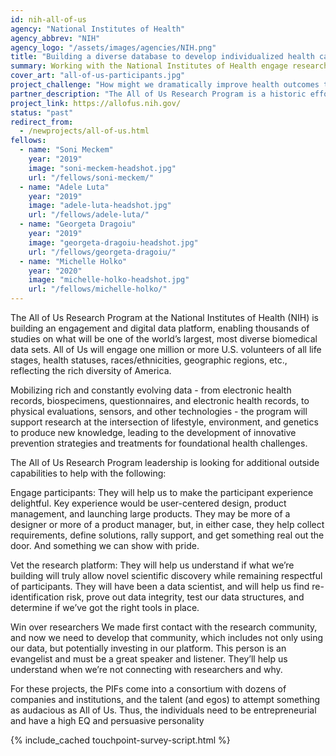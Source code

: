 ```yaml
---
id: nih-all-of-us
agency: "National Institutes of Health"
agency_abbrev: "NIH"
agency_logo: "/assets/images/agencies/NIH.png"
title: "Building a diverse database to develop individualized health care"
summary: Working with the National Institutes of Health engage research participants and researchers for the All of Us research program.
cover_art: "all-of-us-participants.jpg"
project_challenge: "How might we dramatically improve health outcomes through precision medicine?"
partner_description: "The All of Us Research Program is a historic effort to gather data from one million or more people living in the United States to accelerate research and improve health."
project_link: https://allofus.nih.gov/
status: "past"
redirect_from:
  - /newprojects/all-of-us.html
fellows:
  - name: "Soni Meckem"
    year: "2019"
    image: "soni-meckem-headshot.jpg"
    url: "/fellows/soni-meckem/"
  - name: "Adele Luta"
    year: "2019"
    image: "adele-luta-headshot.jpg"
    url: "/fellows/adele-luta/"
  - name: "Georgeta Dragoiu"
    year: "2019"
    image: "georgeta-dragoiu-headshot.jpg"
    url: "/fellows/georgeta-dragoiu/"
  - name: "Michelle Holko"
    year: "2020"
    image: "michelle-holko-headshot.jpg"
    url: "/fellows/michelle-holko/"
---
```


The All of Us Research Program at the National Institutes of Health (NIH) is building an engagement and digital data platform, enabling thousands of studies on what will be one of the world’s largest, most diverse biomedical data sets. All of Us will engage one million or more U.S. volunteers of all life stages, health statuses, races/ethnicities, geographic regions, etc., reflecting the rich diversity of America.

Mobilizing rich and constantly evolving data - from electronic health records, biospecimens, questionnaires, and electronic health records, to physical evaluations, sensors, and other technologies - the program will support research at the intersection of lifestyle, environment, and genetics to produce new knowledge, leading to the development of innovative prevention strategies and treatments for foundational health challenges.

The All of Us Research Program leadership is looking for additional outside capabilities to help with the following:

Engage participants: They will help us to make the participant experience delightful. Key experience would be user-centered design, product management, and launching large products. They may be more of a designer or more of a product manager, but, in either case, they help collect requirements, define solutions, rally support, and get something real out the door. And something we can show with pride.

Vet the research platform: They will help us understand if what we’re building will truly allow novel scientific discovery while remaining respectful of participants. They will have been a data scientist, and will help us find re-identification risk, prove out data integrity, test our data structures, and determine if we’ve got the right tools in place.

Win over researchers We made first contact with the research community, and now we need to develop that community, which includes not only using our data, but potentially investing in our platform. This person is an evangelist and must be a great speaker and listener. They’ll help us understand when we’re not connecting with researchers and why.

For these projects, the PIFs come into a consortium with dozens of companies and institutions, and the talent (and egos) to attempt something as audacious as All of Us. Thus, the individuals need to be entrepreneurial and have a high EQ and persuasive personality

<section class="usa-section">
  <div class="grid-container">
    {% include_cached touchpoint-survey-script.html %}
  </div>
</section>